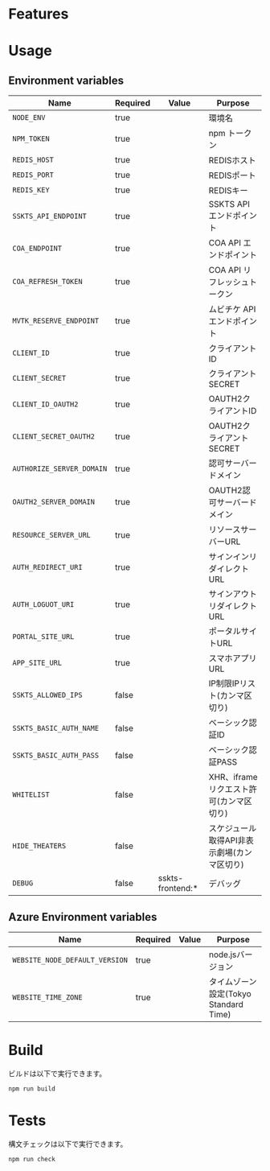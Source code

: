 # Features


# Usage

## Environment variables

| Name                                | Required | Value            | Purpose                                 |
|-------------------------------------|----------|------------------|-----------------------------------------|
| `NODE_ENV`                          | true     |                  | 環境名                                  |
| `NPM_TOKEN`                         | true     |                  | npm トークン                            |
| `REDIS_HOST`                        | true     |                  | REDISホスト                             |
| `REDIS_PORT`                        | true     |                  | REDISポート                             |
| `REDIS_KEY`                         | true     |                  | REDISキー                               |
| `SSKTS_API_ENDPOINT`                | true     |                  | SSKTS API エンドポイント                 |
| `COA_ENDPOINT`                      | true     |                  | COA API エンドポイント                   |
| `COA_REFRESH_TOKEN`                 | true     |                  | COA API リフレッシュトークン              |
| `MVTK_RESERVE_ENDPOINT`             | true     |                  | ムビチケ API エンドポイント               |
| `CLIENT_ID`                         | true     |                  | クライアントID                           |
| `CLIENT_SECRET`                     | true     |                  | クライアントSECRET                       |
| `CLIENT_ID_OAUTH2`                  | true     |                  | OAUTH2クライアントID                     |
| `CLIENT_SECRET_OAUTH2`              | true     |                  | OAUTH2クライアントSECRET                 |
| `AUTHORIZE_SERVER_DOMAIN`           | true     |                  | 認可サーバードメイン                      |
| `OAUTH2_SERVER_DOMAIN`              | true     |                  | OAUTH2認可サーバードメイン                |
| `RESOURCE_SERVER_URL`               | true     |                  | リソースサーバーURL                      |
| `AUTH_REDIRECT_URI`                 | true     |                  | サインインリダイレクトURL                 |
| `AUTH_LOGUOT_URI`                   | true     |                  | サインアウトリダイレクトURL               |
| `PORTAL_SITE_URL`                   | true     |                  | ポータルサイトURL                        |
| `APP_SITE_URL`                      | true     |                  | スマホアプリURL                          |
| `SSKTS_ALLOWED_IPS`                 | false    |                  | IP制限IPリスト(カンマ区切り)              |
| `SSKTS_BASIC_AUTH_NAME`             | false    |                  | ベーシック認証ID                         |
| `SSKTS_BASIC_AUTH_PASS`             | false    |                  | ベーシック認証PASS                       |
| `WHITELIST`                         | false    |                  | XHR、iframeリクエスト許可(カンマ区切り)   |
| `HIDE_THEATERS`                     | false    |                  | スケジュール取得API非表示劇場(カンマ区切り)   |
| `DEBUG`                             | false    | sskts-frontend:* | デバッグ                                |

## Azure Environment variables

| Name                                | Required | Value            | Purpose                                 |
|-------------------------------------|----------|------------------|-----------------------------------------|
| `WEBSITE_NODE_DEFAULT_VERSION`      | true     |                  | node.jsバージョン                        |
| `WEBSITE_TIME_ZONE`                 | true     |                  | タイムゾーン設定(Tokyo Standard Time)     |


# Build

ビルドは以下で実行できます。

```shell
npm run build
```

# Tests

構文チェックは以下で実行できます。

```shell
npm run check
```

<!-- UIテストは以下で実行できます。

```shell
npm ui-test
``` -->

<!-- # JsDoc

```shell
npm run jsdoc
```

`jsdocを作成できます。./docsに出力されます。 -->
